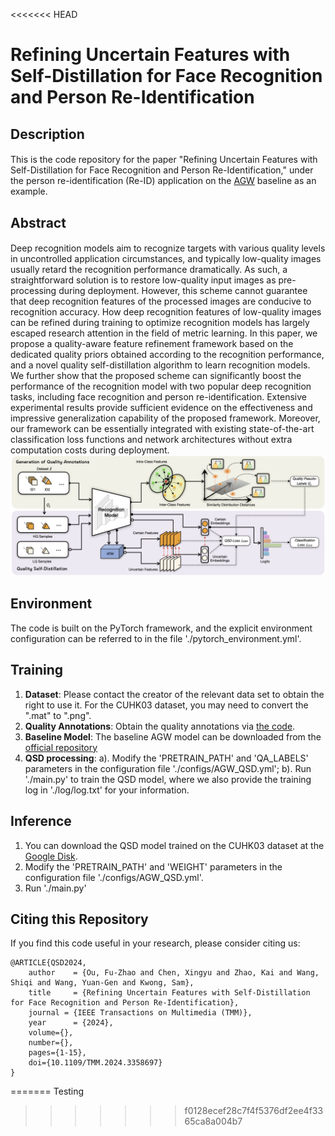 <<<<<<< HEAD
# Refining Uncertain Features with Self-Distillation for Face Recognition and Person Re-Identification

## Description
####
This is the code repository for the paper "Refining Uncertain Features with Self-Distillation for Face Recognition and Person Re-Identification," under the person re-identification (Re-ID) application on the [AGW](https://github.com/mangye16/ReID-Survey) baseline as an example.

## Abstract
####
Deep recognition models aim to recognize targets with various quality levels in uncontrolled application circumstances, and typically low-quality images usually retard the recognition performance dramatically. As such, a straightforward solution is to restore low-quality input images as pre-processing during deployment. However, this scheme cannot guarantee that deep recognition features of the processed images are conducive to recognition accuracy. How deep recognition features of low-quality images can be refined during training to optimize recognition models has largely escaped research attention in the field of metric learning. In this paper, we propose a quality-aware feature refinement framework based on the dedicated quality priors obtained according to the recognition performance, and a novel quality self-distillation algorithm to learn recognition models. We further show that the proposed scheme can significantly boost the performance of the recognition model with two popular deep recognition tasks, including face recognition and person re-identification. Extensive experimental results provide sufficient evidence on the effectiveness and impressive generalization capability of the proposed framework. Moreover, our framework can be essentially integrated with existing state-of-the-art classification loss functions and network architectures without extra computation costs during deployment. 
<img src="docs/Framework.png" title="framework" width="800" />

## Environment
The code is built on the PyTorch framework, and the explicit environment configuration can be referred to in the file './pytorch_environment.yml'.

## Training
1. **Dataset**: Please contact the creator of the relevant data set to obtain the right to use it. For the CUHK03 dataset, you may need to convert the ".mat" to ".png".
2. **Quality Annotations**: Obtain the quality annotations via [the code](https://github.com/Tencent/TFace/tree/quality/generate_pseudo_labels).
3. **Baseline Model**: The baseline AGW model can be downloaded from the [official repository](https://drive.google.com/file/d/1Uyq_JBM2N1JL-buYWkLZFMd7N-eMjOUZ/view)
4. **QSD processing**: a). Modify the 'PRETRAIN_PATH' and 'QA_LABELS' parameters in the configuration file './configs/AGW_QSD.yml'; b). Run './main.py' to train the QSD model, where we also provide the training log in './log/log.txt' for your information. 

## Inference
1. You can download the QSD model trained on the CUHK03 dataset at the [Google Disk](https://drive.google.com/file/d/1lhNdtQ-tKvT3iXi9QbZGIATIYSRU8XA-/view).
2. Modify the 'PRETRAIN_PATH' and 'WEIGHT' parameters in the configuration file './configs/AGW_QSD.yml'.
3. Run './main.py'

## Citing this Repository
If you find this code useful in your research, please consider citing us:
```
@ARTICLE{QSD2024,
    author    = {Ou, Fu-Zhao and Chen, Xingyu and Zhao, Kai and Wang, Shiqi and Wang, Yuan-Gen and Kwong, Sam},
    title     = {Refining Uncertain Features with Self-Distillation for Face Recognition and Person Re-Identification},
    journal = {IEEE Transactions on Multimedia (TMM)},
    year      = {2024},
    volume={},
    number={},
    pages={1-15},
    doi={10.1109/TMM.2024.3358697}
}
```
=======
Testing
>>>>>>> f0128ecef28c7f4f5376df2ee4f3365ca8a004b7
